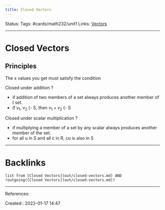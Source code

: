 ```yaml
---
title: Closed Vectors
---
```

Status: 
Tags: #cards/math232/unit1 
Links: [Vectors](out/vectors.md)
___
# Closed Vectors
## Principles
The x values you get must satisfy the condition

Closed under addition
?
- if addition of two members of a set always produces another member of t
 set. 
 - if $v_1$, $v_2$ (- S, then $v_1 + v_2$ (- S
<!--SR:!2022-04-27,55,190-->

Closed under scalar multiplication
?
- if multiplying a member of a set by any scalar always produces another member of the set. 
- for all u in S and all c in R, cu is also in S 
<!--SR:!2022-02-12,5,170-->


___
# Backlinks
```dataview
list from [Closed Vectors](out/closed-vectors.md) AND !outgoing([Closed Vectors](out/closed-vectors.md))
```
___
References:

Created:: 2022-01-17 14:47
